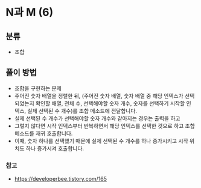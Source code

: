 # N과 M (6)

## 분류
- 조합

## 풀이 방법
- 조합을 구현하는 문제
- 주어진 숫자 배열을 정렬한 뒤, (주어진 숫자 배열, 숫자 배열 중 해당 인덱스가 선택되었는지 확인할 배열, 전체 수, 선택해야할 숫자 개수, 숫자를 선택하기 시작할 인덱스, 실제 선택된 수 개수)를 조합 메소드에 전달합니다.
- 실제 선택된 수 개수가 선택해야할 숫자 개수와 같아지는 경우는 출력을 하고
- 그렇지 않다면 시작 인덱스부터 반복하면서 해당 인덱스를 선택한 것으로 하고 조합 메소드를 재귀 호출합니다.
- 이때, 숫자 하나를 선택했기 때문에 실제 선택된 수 개수를 하나 증가시키고 시작 위치도 하나 증가시켜 호출합니다.

### 참고
- https://developerbee.tistory.com/165
